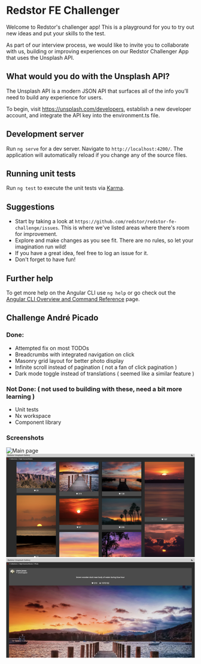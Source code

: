 # Redstor FE Challenger

Welcome to Redstor's challenger app! This is a playground for you to try out new ideas and put your skills to the test.

As part of our interview process, we would like to invite you to collaborate with us, building or improving experiences on our Redstor Challenger App that uses the Unsplash API.

## What would you do with the Unsplash API? 

The Unsplash API is a modern JSON API that surfaces all of the info you’ll need to build any experience for users.

To begin, visit https://unsplash.com/developers, establish a new developer account, and integrate the API key into the environment.ts file.

## Development server

Run `ng serve` for a dev server. Navigate to `http://localhost:4200/`. The application will automatically reload if you change any of the source files.

## Running unit tests

Run `ng test` to execute the unit tests via [Karma](https://karma-runner.github.io).

## Suggestions

- Start by taking a look at `https://github.com/redstor/redstor-fe-challenge/issues`. This is where we've listed areas where there's room for improvement.
- Explore and make changes as you see fit. There are no rules, so let your imagination run wild!
- If you have a great idea, feel free to log an issue for it.
- Don't forget to have fun!

## Further help

To get more help on the Angular CLI use `ng help` or go check out the [Angular CLI Overview and Command Reference](https://angular.io/cli) page.



## Challenge André Picado

### Done:
- Attempted fix on most TODOs
- Breadcrumbs with integrated navigation on click
- Masonry grid layout for better photo display
- Infinite scroll instead of pagination ( not a fan of click pagination )
- Dark mode toggle instead of translations ( seemed like a similar feature )

### Not Done: ( not used to building with these, need a bit more learning )
- Unit tests 
- Nx workspace
- Component library


### Screenshots

![Main page](./src/assets/main.png)
![Collection](./src/assets/collections_dark.png)
![Image details](./src/assets/details.png)